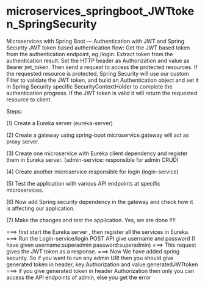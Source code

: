 # microservices_springboot_JWTtoken_SpringSecurity
Microservices with Spring Boot — Authentication with JWT and Spring Security
JWT token based authentication flow:
    Get the JWT based token from the authentication endpoint, eg /login.
    Extract token from the authentication result.
    Set the HTTP header as Authorization and value as Bearer jwt_token.
    Then send a request to access the protected resources.
    If the requested resource is protected, Spring Security will use our custom Filter to validate the JWT token, and build an Authentication object and set it in Spring Security specific SecurityContextHolder to complete the authentication progress.
    If the JWT token is valid it will return the requested resource to client.

Steps:

(1) Create a Eureka server (eureka-server)

(2) Create a gateway using spring-boot microservice.gateway will act as proxy server.

(3) Create one microservice with Eureka client dependency and register them in Eureka server. (admin-service: responsible for admin CRUD)

(4) Create another microservice responsible for login (login-service)

(5) Test the application with various API endpoints at specific microservices.

(6) Now add Spring security dependency in the gateway and check how it is affecting our application.

(7) Make the changes and test the application. Yes, we are done !!!!


===> first start the Eureka server , then register all the services in Eureka.
===> Run the Login-service/login POST API give username and password (I have given username:superadmin password:superadmin)
===> This request gives the JWT token as a response.
===> Now We have added spring security. So if you want to run any admin URl then you should give generated token in header, key:Authorization and value:generatedJWTtoken
===> if you give generated token in header Authorization then only you can access the API endpoints of admin, else you get the error
